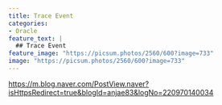 ```yaml
---
title: Trace Event
categories:
- Oracle
feature_text: |
  ## Trace Event
feature_image: "https://picsum.photos/2560/600?image=733"
image: "https://picsum.photos/2560/600?image=733"
---
```

<style>
	thead td { text-align: center; }
	td { border: 1px solid #444444; }
</style>

https://m.blog.naver.com/PostView.naver?isHttpsRedirect=true&blogId=anjae83&logNo=220970140034
